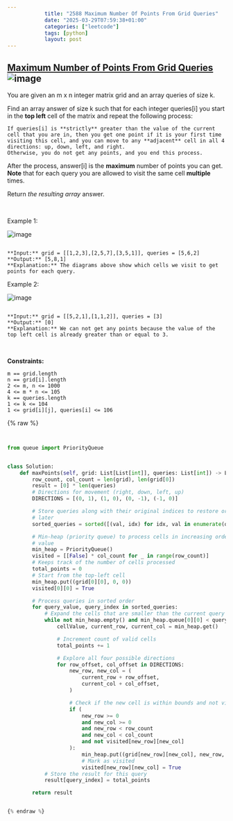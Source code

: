 ```yaml
---
            title: "2588 Maximum Number Of Points From Grid Queries"
            date: "2025-03-29T07:59:38+01:00"
            categories: ["leetcode"]
            tags: [python]
            layout: post
---
```

            
## [Maximum Number of Points From Grid Queries](https://leetcode.com/problems/maximum-number-of-points-from-grid-queries) ![image](https://img.shields.io/badge/Difficulty-Hard-red)

You are given an m x n integer matrix grid and an array queries of size k.

Find an array answer of size k such that for each integer queries[i] you start in the **top left** cell of the matrix and repeat the following process:

	If queries[i] is **strictly** greater than the value of the current cell that you are in, then you get one point if it is your first time visiting this cell, and you can move to any **adjacent** cell in all 4 directions: up, down, left, and right.
	Otherwise, you do not get any points, and you end this process.

After the process, answer[i] is the **maximum** number of points you can get. **Note** that for each query you are allowed to visit the same cell **multiple** times.

Return *the resulting array* answer.

 

Example 1:

![image](https://assets.leetcode.com/uploads/2025/03/15/image1.png)
```

**Input:** grid = [[1,2,3],[2,5,7],[3,5,1]], queries = [5,6,2]
**Output:** [5,8,1]
**Explanation:** The diagrams above show which cells we visit to get points for each query.
```

Example 2:

![image](https://assets.leetcode.com/uploads/2022/10/20/yetgriddrawio-2.png)
```

**Input:** grid = [[5,2,1],[1,1,2]], queries = [3]
**Output:** [0]
**Explanation:** We can not get any points because the value of the top left cell is already greater than or equal to 3.

```

 

**Constraints:**

	m == grid.length
	n == grid[i].length
	2 <= m, n <= 1000
	4 <= m * n <= 105
	k == queries.length
	1 <= k <= 104
	1 <= grid[i][j], queries[i] <= 106

{% raw %}


````python


from queue import PriorityQueue


class Solution:
    def maxPoints(self, grid: List[List[int]], queries: List[int]) -> List[int]:
        row_count, col_count = len(grid), len(grid[0])
        result = [0] * len(queries)
        # Directions for movement (right, down, left, up)
        DIRECTIONS = [(0, 1), (1, 0), (0, -1), (-1, 0)]

        # Store queries along with their original indices to restore order
        # later
        sorted_queries = sorted([(val, idx) for idx, val in enumerate(queries)])

        # Min-heap (priority queue) to process cells in increasing order of
        # value
        min_heap = PriorityQueue()
        visited = [[False] * col_count for _ in range(row_count)]
        # Keeps track of the number of cells processed
        total_points = 0
        # Start from the top-left cell
        min_heap.put((grid[0][0], 0, 0))
        visited[0][0] = True

        # Process queries in sorted order
        for query_value, query_index in sorted_queries:
            # Expand the cells that are smaller than the current query value
            while not min_heap.empty() and min_heap.queue[0][0] < query_value:
                cellValue, current_row, current_col = min_heap.get()

                # Increment count of valid cells
                total_points += 1

                # Explore all four possible directions
                for row_offset, col_offset in DIRECTIONS:
                    new_row, new_col = (
                        current_row + row_offset,
                        current_col + col_offset,
                    )

                    # Check if the new cell is within bounds and not visited
                    if (
                        new_row >= 0
                        and new_col >= 0
                        and new_row < row_count
                        and new_col < col_count
                        and not visited[new_row][new_col]
                    ):
                        min_heap.put((grid[new_row][new_col], new_row, new_col))
                        # Mark as visited
                        visited[new_row][new_col] = True
            # Store the result for this query
            result[query_index] = total_points

        return result


{% endraw %}
